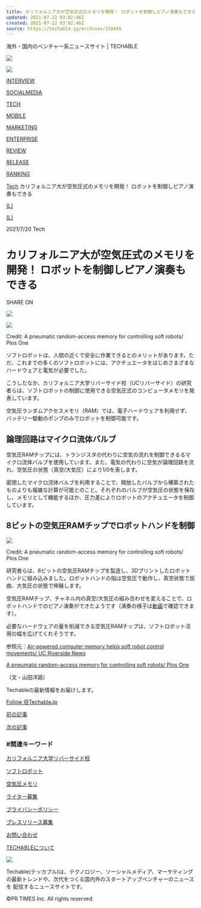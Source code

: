 ```yaml
---
title: カリフォルニア大が空気圧式のメモリを開発！ ロボットを制御しピアノ演奏もできる
updated: 2021-07-22 03:02:46Z
created: 2021-07-22 03:02:46Z
source: https://techable.jp/archives/158445
---
```


海外・国内のベンチャー系ニュースサイト | TECHABLE

 [![](https://techable.jp/wp-content/themes/Techable/assets/images/logo-grd.svg)](https://techable.jp)

 [![](https://techable.jp/wp-content/themes/Techable/assets/images/logo-grd.svg)](https://techable.jp)

[INTERVIEW](https://techable.jp/archives/tag/%E3%82%A4%E3%83%B3%E3%82%BF%E3%83%93%E3%83%A5%E3%83%BC)

[SOCIALMEDIA](https://techable.jp/archives/category/social-media)

[TECH](https://techable.jp/archives/category/tech)

[MOBILE](https://techable.jp/archives/category/mobile)

[MARKETING](https://techable.jp/archives/category/marketing)

[ENTERPRISE](https://techable.jp/archives/category/enterprise)

[REVIEW](https://techable.jp/archives/category/review)

[RELEASE](https://techable.jp/archives/category/release/)

[RANKING](https://techable.jp/ranking)

 [Tech](https://techable.jp/archives/category/tech)  カリフォルニア大が空気圧式のメモリを開発！ ロボットを制御しピアノ演奏もできる

 [(L)](http://www.facebook.com/sharer.php?u=https://techable.jp/archives/158445)

 [(L)](http://b.hatena.ne.jp/add?url=https://techable.jp/archives/158445)

2021/7/20
Tech

# カリフォルニア大が空気圧式のメモリを開発！ ロボットを制御しピアノ演奏もできる

SHARE ON

 [![](https://b.st-hatena.com/images/entry-button/button-only@2x.png)](http://b.hatena.ne.jp/entry/https://techable.jp/archives/158445)

 ![](https://techable.jp/wp-content/uploads/2021/07/journal.pone_.0254524.g005.png)

Credit: A pneumatic random-access memory for controlling soft robots/ Plos One

ソフトロボットは、人間の近くで安全に作業できるとのメリットがあります。ただ、これまでの多くのソフトロボットには、アクチュエータをはじめさまざまなハードウェアと電気が必要でした。

こうしたなか、カリフォルニア大学リバーサイド校（UCリバーサイド）の研究者らは、ソフトロボットの制御に使用できる空気圧式のコンピュータメモリを発表しています。

空気圧ランダムアクセスメモリ（RAM）では、電子ハードウェアを利用せず、バッテリー駆動のポンプのみでロボットを制御可能です。

## 論理回路はマイクロ流体バルブ

空気圧RAMチップには、トランジスタの代わりに空気の流れを制御できるるマイクロ流体バルブを使用しています。また、電気の代わりに空気が論理回路を流れ、空気圧の状態（真空/大気圧）により1/0を表します。

密閉したマイクロ流体バルブを利用することで、開放したバルブから構築されたものよりも複雑な計算が可能とのこと。それぞれのバルブが空気圧の状態を保存し、メモリとして機能するほか、圧力差によりロボットのアクチュエータを制御しています。

## 8ビットの空気圧RAMチップでロボットハンドを制御

[![](https://techable.jp/wp-content/uploads/2021/07/journal.pone_.0254524.g011-300x225.png)](https://techable.jp/wp-content/uploads/2021/07/journal.pone_.0254524.g011.png)

Credit: A pneumatic random-access memory for controlling soft robots/ Plos One

研究者らは、8ビットの空気圧RAMチップを製造し、3Dプリントしたロボットハンドに組み込みました。ロボットハンドの指は空気圧で動作し、真空状態で屈曲、大気圧の状態で伸展します。

空気圧RAMチップ、チャネル内の真空/大気圧の組み合わせを変えることで、ロボットハンドでのピアノ演奏ができたようです（演奏の様子は[動画](https://youtu.be/FnG7ApR5GS0)で確認できます）。

必要なハードウェアの量を削減できる空気圧RAMチップは、ソフトロボット活用の幅を広げてくれそうです。

参照元：[Air-powered computer memory helps soft robot control movements/ UC Riverside News](https://news.ucr.edu/articles/2021/07/16/air-powered-computer-memory-helps-soft-robot-control-movements)

[A pneumatic random-access memory for controlling soft robots/ Plos One](https://journals.plos.org/plosone/article?id=10.1371/journal.pone.0254524)

（文・山田洋路）

Techableの最新情報をお届けします。

 [Follow @TechableJp](https://twitter.com/TechableJp)

 [前の記事](https://techable.jp/archives/158429)

 [次の記事](https://techable.jp/archives/158455)

### #関連キーワード

 [カリフォルニア大学リバーサイド校](https://techable.jp/archives/tag/%e3%82%ab%e3%83%aa%e3%83%95%e3%82%a9%e3%83%ab%e3%83%8b%e3%82%a2%e5%a4%a7%e5%ad%a6%e3%83%aa%e3%83%90%e3%83%bc%e3%82%b5%e3%82%a4%e3%83%89%e6%a0%a1)

 [ソフトロボット](https://techable.jp/archives/tag/%e3%82%bd%e3%83%95%e3%83%88%e3%83%ad%e3%83%9c%e3%83%83%e3%83%88)

 [空気圧メモリ](https://techable.jp/archives/tag/%e7%a9%ba%e6%b0%97%e5%9c%a7%e3%83%a1%e3%83%a2%e3%83%aa)

[ライター募集](https://tayori.com/form/74e7867f02844549b84fabc340efc1f43ad638c5)

[プライバシーポリシー](https://prtimes.co.jp/policy/)

[プレスリリース募集](https://techable.jp/contact)

[お問い合わせ](https://techable.jp/contact)

[TECHABLEについて](https://techable.jp/corporate)

 [![](https://techable.jp/wp-content/themes/Techable/assets/images/logo-k.svg)](https://techable.jp)

Techable(テッカブル)は、テクノロジー、ソーシャルメディア、マーケティングの最新トレンドや、次代をつくる国内外のスタートアップベンチャーのニュースを 配信するニュースサイトです。

©PR TIMES Inc. All rights reserved.